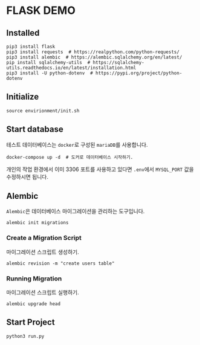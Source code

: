 # FLASK DEMO

## Installed
```shell script
pip3 install flask
pip3 install requests  # https://realpython.com/python-requests/
pip3 install alembic  # https://alembic.sqlalchemy.org/en/latest/
pip install sqlalchemy-utils  # https://sqlalchemy-utils.readthedocs.io/en/latest/installation.html 
pip3 install -U python-dotenv  # https://pypi.org/project/python-dotenv
```

## Initialize
```shell script
source envirionment/init.sh
```

## Start database
테스트 데이터베이스는 `docker`로 구성된 `mariaDB`를 사용합니다.
```shell script
docker-compose up -d  # 도커로 데이터베이스 시작하기.
```

개인의 작업 환경에서 이미 3306 포트를 사용하고 있다면 `.env`에서 `MYSQL_PORT` 값을 수정하시면 됩니다.

## Alembic
`Alembic`은 데이터베이스 마이그레이션을 관리하는 도구입니다.
```shell script
alembic init migrations
```

### Create a Migration Script
마이그레이션 스크립트 생성하기.
```shell script
alembic revision -m "create users table"
```
### Running Migration
마이그레이션 스크립트 실행하기.
```shell script
alembic upgrade head
```

## Start Project
```shell script
python3 run.py
```
